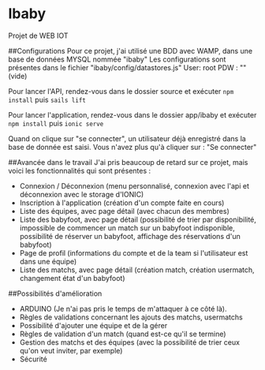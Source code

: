 ﻿# Ibaby
Projet de WEB IOT


##Configurations
Pour ce projet, j'ai utilisé une BDD avec WAMP, dans une base de données MYSQL nommée "ibaby"
Les configurations sont présentes dans le fichier "ibaby/config/datastores.js"
User: root
PDW : "" (vide)

Pour lancer l'API, rendez-vous dans le dossier source et exécuter
`npm install` puis `sails lift`

Pour lancer l'application, rendez-vous dans le dossier app/ibaby et exécuter 
`npm install` puis `ionic serve`

Quand on clique sur "se connecter", un utilisateur déjà enregistré dans la base de donnée est saisi. Vous n'avez plus qu'à cliquer sur : "Se connecter"

##Avancée dans le travail
J'ai pris beaucoup de retard sur ce projet, mais voici les fonctionnalités qui sont présentes :
* Connexion / Déconnexion (menu personnalisé, connexion avec l'api et déconnexion avec le storage d'IONIC)
* Inscription à l'application (création d'un compte faite en cours)
* Liste des équipes, avec page détail (avec chacun des membres)
* Liste des babyfoot, avec page détail (possibilité de trier par disponibilité, impossible de commencer un match sur un babyfoot indisponible, possibilité de réserver un babyfoot, affichage des réservations d'un babyfoot)
* Page de profil (informations du compte et de la team si l'utilisateur est dans une équipe)
* Liste des matchs, avec page détail (création match, création usermatch, changement état d'un babyfoot)

##Possibilités d'amélioration
* ARDUINO (Je n'ai pas pris le temps de m'attaquer à ce côté là).
* Règles de validations concernant les ajouts des matchs, usermatchs
* Possibilité d'ajouter une équipe et de la gérer
* Règles de validation d'un match (quand est-ce qu'il se termine)
* Gestion des matchs et des équipes (avec la possibilité de trier ceux qu'on veut inviter, par exemple)
* Sécurité
